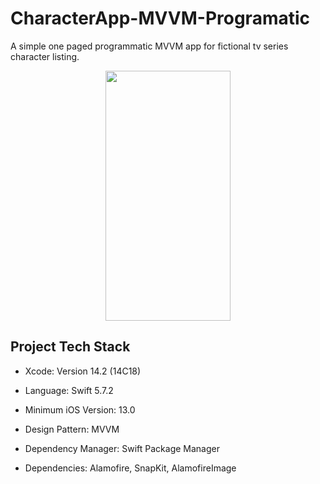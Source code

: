 # CharacterApp-MVVM-Programatic

A simple one paged programmatic MVVM app for fictional tv series character listing.

<p align="center">

<img src="https://user-images.githubusercontent.com/113910333/233091802-3d6a9d7d-b267-4b72-9c02-2c793f5788d1.png" width="200" height="400">

</p>

## Project Tech Stack

* Xcode: Version 14.2 (14C18)

* Language: Swift 5.7.2

* Minimum iOS Version: 13.0

* Design Pattern: MVVM

* Dependency Manager: Swift Package Manager

* Dependencies: Alamofire, SnapKit, AlamofireImage
